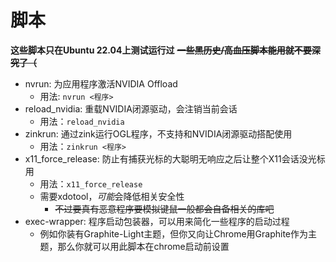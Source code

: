 # 脚本
**这些脚本只在Ubuntu 22.04上测试运行过**
**~~一些黑历史/高血压脚本能用就不要深究了（~~**

* nvrun: 为应用程序激活NVIDIA Offload
    * 用法: `nvrun <程序>`
* reload_nvidia: 重载NVIDIA闭源驱动，会注销当前会话
    * 用法：`reload_nvidia`
* zinkrun: 通过zink运行OGL程序，不支持和NVIDIA闭源驱动搭配使用
    * 用法：`zinkrun <程序>`
* x11_force_release: 防止有捕获光标的大聪明无响应之后让整个X11会话没光标用
    * 用法：`x11_force_release`
    * 需要xdotool，*可能*会降低相关安全性
        * ~~不过要真有恶意程序要模拟键鼠一般都会自备相关的库吧~~
* exec-wrapper: 程序启动包装器，可以用来简化一些程序的启动过程
    * 例如你装有Graphite-Light主题，但你又向让Chrome用Graphite作为主题，那么你就可以用此脚本在chrome启动前设置
